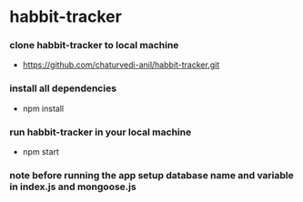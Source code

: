 # habbit-tracker

### clone habbit-tracker to local machine
- https://github.com/chaturvedi-anil/habbit-tracker.git

### install all dependencies
- npm install
### run habbit-tracker in your local machine 
- npm start 



### note before running the app setup database name and variable in index.js and mongoose.js
